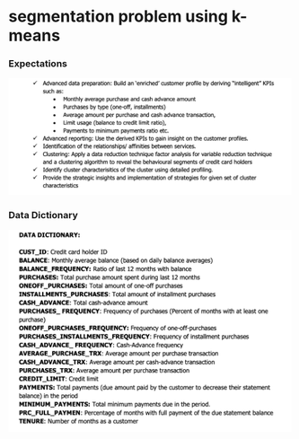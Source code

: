 # segmentation problem using k-means

### Expectations
![Expectation](expectation.png)

### Data Dictionary
![Data Dictionary](data_dict.png)
